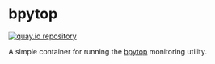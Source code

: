 # bpytop

[![quay.io repository](https://img.shields.io/badge/updated-2022--09--11-green)](https://quay.io/repository/miabbott/bpytop)

A simple container for running the [bpytop](https://github.com/aristocratos/bpytop) monitoring utility.